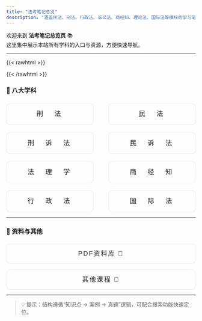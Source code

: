 ```yaml
---
title: "法考笔记总览"
description: "涵盖民法、刑法、行政法、诉讼法、商经知、理论法、国际法等模块的学习笔记与真题整理。"
---
```


欢迎来到 **法考笔记总览页** 📚  
这里集中展示本站所有学科的入口与资源，方便快速导航。

---

{{< rawhtml >}}
<style>
ul.card{display:grid;list-style:none;padding:0;margin-top:1.4rem;text-align:center}
ul.card li{font-family:"Noto Sans SC","PingFang SC","Microsoft YaHei",sans-serif;border:1px solid rgba(0,0,0,.08);border-radius:10px;background:rgba(255,255,255,.3);user-select:none}
ul.card li a{text-decoration:none;color:inherit;display:block;width:100%;padding:.6rem 0}
ul.card li:hover{background:rgba(0,0,0,.05)}
ul.subjects{grid-template-columns:repeat(2,1fr);gap:1.2rem 2.5rem}
ul.subjects li{font-size:1.1rem;letter-spacing:.35em;line-height:2.1}
ul.resources{grid-template-columns:1fr;gap:1rem}
ul.resources li{font-size:1.05rem;letter-spacing:.15em;line-height:1.9}
@media(max-width:768px){
ul.subjects{gap:.5rem 1rem;margin-top:1rem}
ul.subjects li{font-size:1.05rem;padding:.45rem 0;letter-spacing:.32em;line-height:1.8}
ul.resources{gap:.8rem;margin-top:1rem}
ul.resources li{padding:.55rem 0}
}
</style>
{{< /rawhtml >}}

### 📖 八大学科
<ul class="card subjects">
  <li><a href="/posts/criminal/">刑　法</a></li>
  <li><a href="/posts/civil/">民　法</a></li>
  <li><a href="/posts/criminal-procedure/">刑　诉　法</a></li>
  <li><a href="/posts/civil-procedure/">民　诉　法</a></li>
  <li><a href="/posts/theory/">法　理　学</a></li>
  <li><a href="/posts/commercial/">商　经　知</a></li>
  <li><a href="/posts/admin/">行　政　法</a></li>
  <li><a href="/posts/international/">国　际　法</a></li>
</ul>

---

### 📂 资料与其他
<ul class="card resources">
  <li><a href="/pdfs-truepaper/">PDF资料库 📂</a></li>
  <li><a href="/others-courses/">其他课程 📘</a></li>
</ul>

---

> 💡 提示：结构遵循“知识点 → 案例 → 真题”逻辑，可配合搜索功能快速定位。